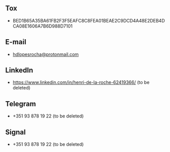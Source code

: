 ## Tox
* BED1B65A35BA61FB2F3F5EAFC8C8FEA01BEAE2C9DCD4A48E2DEB4DCA08E1606A7B6D988D7101

## E-mail
* hdlopesrocha@protonmail.com

## LinkedIn
* https://www.linkedin.com/in/henri-de-la-roche-62419366/ (to be deleted)

## Telegram
* +351 93 878 19 22 (to be deleted)

## Signal
* +351 93 878 19 22 (to be deleted)
